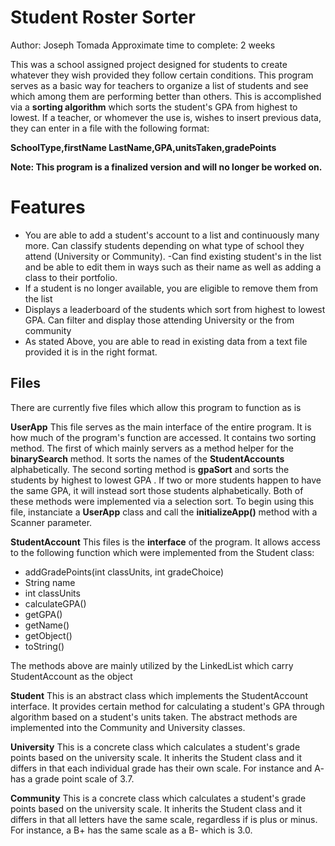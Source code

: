 # Student Roster Sorter

Author: Joseph Tomada
Approximate time to complete: 2 weeks

This was a school assigned project designed for students to create whatever they wish provided they follow certain conditions. This program serves as a basic way for teachers to organize a list of students and see which among them are performing better than others. This is accomplished via a **sorting algorithm** which sorts the student's GPA from highest to lowest. If a teacher, or whomever the use is, wishes to insert previous data, they can enter in a file with the following format:

**SchoolType,firstName LastName,GPA,unitsTaken,gradePoints**

**Note: This program is a finalized version and will no longer be worked on.**

# Features

 - You are able to add a student's account to a list and continuously many more. Can classify students depending on what type of school they attend (University or Community).
 -Can find existing student's in the list and be able to edit them in ways such as their name as well as adding a class to their portfolio.
 - If a student is no longer available, you are eligible to remove them from the list
 - Displays a leaderboard of the students which sort from highest to lowest GPA. Can filter and display those attending University or the from community
 - As stated Above, you are able to read in existing data from a text file provided it is in the right format.

## Files
There are currently five files which allow this program to function as is

**UserApp**
This file serves as the main interface of the entire program. It is how much of the program's function are accessed. It contains two sorting method. The first of which mainly servers as a method helper for the **binarySearch** method. It sorts the names of the **StudentAccounts** alphabetically. The second sorting method is **gpaSort** and sorts the students by highest to lowest GPA . If two or more students happen to have the same GPA, it will instead sort those students alphabetically. Both of these methods were implemented via a selection sort. To begin using this file, instanciate a **UserApp** class and call the **initializeApp()** method with a Scanner parameter.

**StudentAccount**
This files is the **interface** of the program. It allows access to the following function which were implemented from the Student class:
 - addGradePoints(int classUnits, int gradeChoice)
 - String name
 - int classUnits
 - calculateGPA()
 - getGPA()
 - getName()
 - getObject()
 - toString()

The methods above are mainly utilized by the LinkedList which carry StudentAccount as the object
 
 **Student**
 This is an abstract class which implements the StudentAccount interface. It provides certain method for calculating a student's GPA through algorithm based on a student's units taken. The abstract methods are implemented into the Community and University classes.
 
 **University**
 This is a concrete class which calculates a student's grade points based on the university scale. It inherits the Student class and it differs in that each individual grade has their own scale. For instance and A- has a grade point scale of 3.7.

**Community**
This is a concrete class which calculates a student's grade points based on the university scale. It inherits the Student class and it differs in that all letters have the same scale, regardless if is plus or minus. For instance, a B+ has the same scale as a B- which is 3.0.

